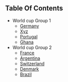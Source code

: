 ## Table Of Contents

<!-- disco-toc-start -->
- World cup Group 1
  - [Germany](../worldcup/Germany)
  - [Xyz](../worldcup/Xyz)<!-- dc-card: {"cardName":"XYZ","boosterId":"xyz"} dc-card -->
  - [Portugal](../worldcup/Portugal)
  - [Ghana](../worldcup/Ghana)
- World cup Group 2
  - [France](../worldcup/France)
  - [Argentina](../worldcup/Argentina)
  - [Switzerland](../worldcup/Switzerland)
  - [Denmark](../worldcup/Denmark)
  - [Brazil](../worldcup/Brazil)
 
<!-- disco-toc-end -->
